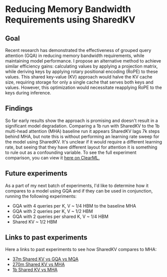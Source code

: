 # Reducing Memory Bandwidth Requirements using SharedKV

## Goal

Recent research has demonstrated the effectiveness of grouped query attention (GQA) in reducing memory bandwidth requirements, while maintaining model performance.  I propose an alternative method to achieve similar efficiency gains: calculating values by applying a projection matrix, while deriving keys by applying rotary positional encoding (RoPE) to these values. This shared key-value (KV) approach would halve the KV cache size, requiring storage for only a single cache that serves both keys and values. However, this optimization would necessitate reapplying RoPE to the keys during inference.

## Findings

So far early results show the approach is promising and doesn't result in a significant model degradation. Comparing a 1b run with SharedKV to the 1b multi-head attention (MHA) baseline run it appears SharedKV lags 7k steps behind MHA, but note this is without performing an learning rate sweep for the model using SharedKV. It's unclear if it would require a different learning rate, but seeing that they have different layout for attention it is something to rule out as a confounding variable. To see the full experiment comparison, you can view it [here on ClearML.]()  

## Future experiments

As a part of my next batch of experiments, I'd like to determine how it compares to a model using GQA and if they can be used in conjunction, running the following experiments:

- GQA with 4 queries per K, V ~ 1/4 HBM to the baseline MHA
- GQA with 2 queries per K, V ~ 1/2 HBM
- GQA with 2 queries per shared K, V ~ 1/4 HBM
- Shared KV ~ 1/2 HBM

## Links to past experiments

Here a links to past experiments to see how SharedKV compares to MHA:

- [37m Shared KV vs GQA vs MQA](https://embed.clear.ml/projects/*/compare-experiments;ids=0249f68bc4a04509a8415290abb78fe7,5f3a814b7d1b4e71bb9f2527348c0ea2,6c5d1d9ead334f42a2bddb76752047d3/scalars/graph?metricVariants=loss&metricName=&params=loss)
- [270m Shared KV vs MHA]()
- [1b Shared KV vs MHA]() 
